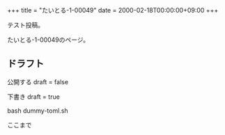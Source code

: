 +++
title = "たいとる-1-00049"
date = 2000-02-18T00:00:00+09:00
+++

テスト投稿。

たいとる-1-00049のページ。


## ドラフト

公開する
draft = false

下書き
draft = true

bash dummy-toml.sh

ここまで
